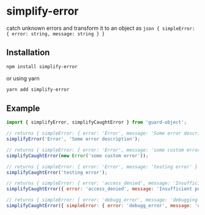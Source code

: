 # simplify-error

catch unknown errors and transform it to an object as ```json { simpleError: { error: string, message: string } } ```

## Installation

```sh
npm install simplify-error
```

or using yarn

```sh
yarn add simplify-error
```
## Example

```js
import { simplifyError, simplifyCaughtError } from 'guard-object';

// returns { simpleError: { error: 'Error', message: 'Some error description' } }
simplifyError('Error', 'Some error description');

// returns { simpleError: { error: 'Error', message: 'some custom error' } }
simplifyCaughtError(new Error('some custom error'));

// returns { simpleError: { error: 'Error', message: 'testing error' } }
simplifyCaughtError('testing error');

// returns { simpleError: { error: 'access_denied', message: 'Insufficient permission to invoke this function' } }
simplifyCaughtError({ error: 'access_denied', message: 'Insufficient permission to invoke this function' });

// returns { simpleError: { error: 'debugg_error', message: 'debugging error description' } }
simplifyCaughtError({ simpleError: { error: 'debugg_error', message: 'debugging error description' } });

```

